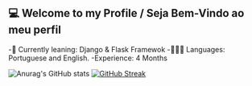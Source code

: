 ## :computer: Welcome to my Profile / Seja Bem-Vindo ao meu perfil

-🌄 Currently leaning: Django & Flask Framewok
-🤷🏾‍♂️ Languages: Portuguese and English.
-Experience: 4 Months

![Anurag's GitHub stats](https://github-readme-stats.vercel.app/api?username=himelsu007&show_icons=true&theme=dark)
[![GitHub Streak](https://github-readme-streak-stats.herokuapp.com?user=Himelsu007&theme=dark)](https://git.io/streak-stats)




